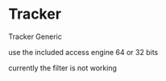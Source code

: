 # Tracker
Tracker Generic

use the included access engine 64 or 32 bits

currently the filter is not working

